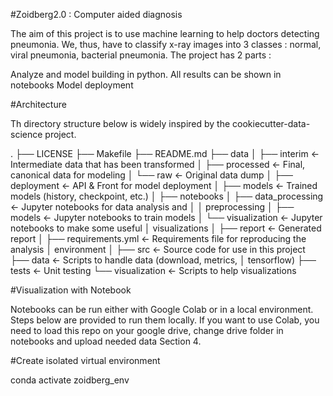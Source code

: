 #Zoidberg2.0 : Computer aided diagnosis

The aim of this project is to use machine learning to help doctors detecting pneumonia. We, thus, have to classify x-ray images into 3 classes : normal, viral pneumonia, bacterial pneumonia.
The project has 2 parts :

Analyze and model building in python. All results can be shown in notebooks
Model deployment

#Architecture

Th directory structure below is widely inspired by the cookiecutter-data-science project.

.
├── LICENSE
├── Makefile
├── README.md
├── data
│   ├── interim         <- Intermediate data that has been transformed
│   ├── processed       <- Final, canonical data for modeling
│   └── raw             <- Original data dump
│
├── deployment          <- API & Front for model deployment
│
├── models              <- Trained models (history, checkpoint, etc.)
│
├── notebooks
│   ├── data_processing <- Jupyter notebooks for data analysis and
│   │                      preprocessing
│   ├── models          <- Jupyter notebooks to train models
│   └── visualization   <- Jupyter notebooks to make some useful
│                          visualizations
│
├── report              <- Generated report
│
├── requirements.yml    <- Requirements file for reproducing the analysis
│                          environment
│
├── src                 <- Source code for use in this project
    ├── data            <- Scripts to handle data (download, metrics,
    │                      tensorflow)
    ├── tests           <- Unit testing
    └── visualization   <- Scripts to help visualizations


#Visualization with Notebook

Notebooks can be run either with Google Colab or in a local environment. Steps below are provided to run them locally. If you want to use Colab, you need to load this repo on your google drive, change drive folder in notebooks and upload needed data Section 4.

#Create isolated virtual environment

conda activate zoidberg_env